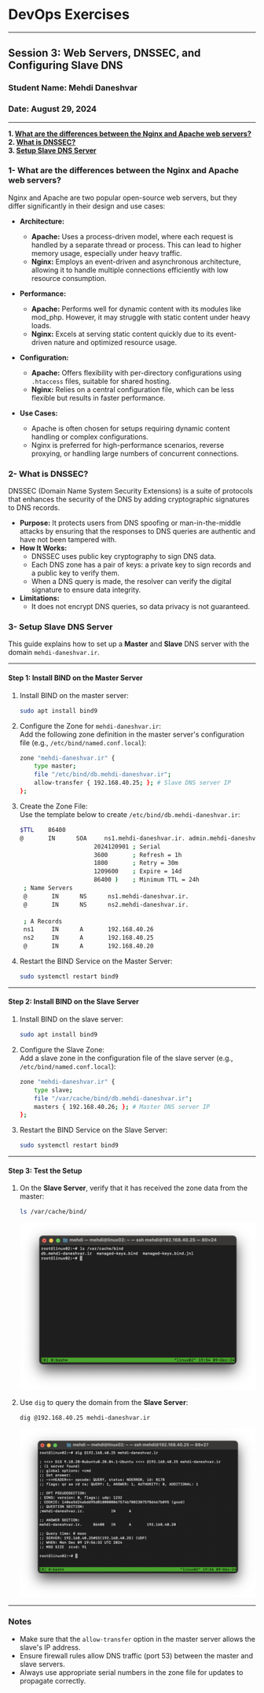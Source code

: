 # DevOps Exercises

---

## **Session 3: Web Servers, DNSSEC, and Configuring Slave DNS**

### **Student Name:** Mehdi Daneshvar

### **Date:** August 29, 2024

---

**1. [What are the differences between the Nginx and Apache web servers?](#1--what-are-the-differences-between-the-nginx-and-apache-web-servers)**  
**2. [What is DNSSEC?](#2--what-is-dnssec)**  
**3. [Setup Slave DNS Server](#3--setup-slave-dns-server)**  

### **1- What are the differences between the Nginx and Apache web servers?**

Nginx and Apache are two popular open-source web servers, but they differ significantly in their design and use cases:  

- **Architecture:**  
  - **Apache:** Uses a process-driven model, where each request is handled by a separate thread or process. This can lead to higher memory usage, especially under heavy traffic.  
  - **Nginx:** Employs an event-driven and asynchronous architecture, allowing it to handle multiple connections efficiently with low resource consumption.  

- **Performance:**  
  - **Apache:** Performs well for dynamic content with its modules like mod_php. However, it may struggle with static content under heavy loads.  
  - **Nginx:** Excels at serving static content quickly due to its event-driven nature and optimized resource usage.  

- **Configuration:**  
  - **Apache:** Offers flexibility with per-directory configurations using `.htaccess` files, suitable for shared hosting.  
  - **Nginx:** Relies on a central configuration file, which can be less flexible but results in faster performance.  

- **Use Cases:**  
  - Apache is often chosen for setups requiring dynamic content handling or complex configurations.  
  - Nginx is preferred for high-performance scenarios, reverse proxying, or handling large numbers of concurrent connections.  

### **2- What is DNSSEC?**

DNSSEC (Domain Name System Security Extensions) is a suite of protocols that enhances the security of the DNS by adding cryptographic signatures to DNS records.  

- **Purpose:** It protects users from DNS spoofing or man-in-the-middle attacks by ensuring that the responses to DNS queries are authentic and have not been tampered with.  
- **How It Works:**  
  - DNSSEC uses public key cryptography to sign DNS data.  
  - Each DNS zone has a pair of keys: a private key to sign records and a public key to verify them.  
  - When a DNS query is made, the resolver can verify the digital signature to ensure data integrity.  
- **Limitations:**  
  - It does not encrypt DNS queries, so data privacy is not guaranteed.  

### **3- Setup Slave DNS Server**

This guide explains how to set up a **Master** and **Slave** DNS server with the domain `mehdi-daneshvar.ir`.  

---

#### **Step 1: Install BIND on the Master Server**  

1. Install BIND on the master server:  

   ```bash
   sudo apt install bind9
   ```  

2. Configure the Zone for `mehdi-daneshvar.ir`:  
   Add the following zone definition in the master server's configuration file (e.g., `/etc/bind/named.conf.local`):  

   ```bash
   zone "mehdi-daneshvar.ir" {
       type master;
       file "/etc/bind/db.mehdi-daneshvar.ir";
       allow-transfer { 192.168.40.25; }; # Slave DNS server IP
   };
   ```  

3. Create the Zone File:  
   Use the template below to create `/etc/bind/db.mehdi-daneshvar.ir`:  

   ```bash
   $TTL    86400
   @       IN      SOA     ns1.mehdi-daneshvar.ir. admin.mehdi-daneshvar.ir. (
                        2024120901 ; Serial
                        3600       ; Refresh = 1h
                        1800       ; Retry = 30m
                        1209600    ; Expire = 14d
                        86400 )    ; Minimum TTL = 24h
    ; Name Servers
    @       IN      NS      ns1.mehdi-daneshvar.ir.
    @       IN      NS      ns2.mehdi-daneshvar.ir.

    ; A Records
    ns1     IN      A       192.168.40.26
    ns2     IN      A       192.168.40.25
    @       IN      A       192.168.40.20
   ```

4. Restart the BIND Service on the Master Server:  

   ```bash
   sudo systemctl restart bind9
   ```  

---

#### **Step 2: Install BIND on the Slave Server**  

1. Install BIND on the slave server:  

   ```bash
   sudo apt install bind9
   ```  

2. Configure the Slave Zone:  
   Add a slave zone in the configuration file of the slave server (e.g., `/etc/bind/named.conf.local`):  

   ```bash
   zone "mehdi-daneshvar.ir" {
       type slave;
       file "/var/cache/bind/db.mehdi-daneshvar.ir";
       masters { 192.168.40.26; }; # Master DNS server IP
   };
   ```  

3. Restart the BIND Service on the Slave Server:  

   ```bash
   sudo systemctl restart bind9
   ```  

---

#### **Step 3: Test the Setup**  

1. On the **Slave Server**, verify that it has received the zone data from the master:  

   ```bash
   ls /var/cache/bind/
   ```  

   ![img01](img/01.png)

2. Use `dig` to query the domain from the **Slave Server**:  

   ```bash
   dig @192.168.40.25 mehdi-daneshvar.ir
   ```  

   ![img02](img/02.png)

---

### **Notes**  

- Make sure that the `allow-transfer` option in the master server allows the slave's IP address.  
- Ensure firewall rules allow DNS traffic (port 53) between the master and slave servers.  
- Always use appropriate serial numbers in the zone file for updates to propagate correctly.  
